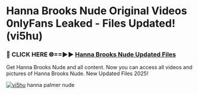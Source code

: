 # Hanna Brooks Nude Original Videos 0nlyFans Leaked - Files Updated! (vi5hu)

<h3>🔴 CLICK HERE 🌐==►► <a href="https://tinyurl.com/4mcuefdz" rel="nofollow">Hanna Brooks Nude Updated Files</a></h3>

Get Hanna Brooks Nude and all content. Now you can access all videos and pictures of Hanna Brooks Nude. New Updated Files 2025!

[![vi5hu](https://i.imgur.com/StAQSOY.gif)](https://tinyurl.com/4mcuefdz)
hanna palmer nude
